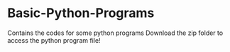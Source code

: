 # Basic-Python-Programs
Contains the codes for some python programs
Download the zip folder to access the python program file!
